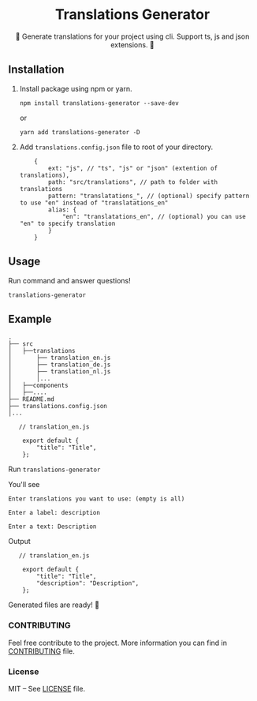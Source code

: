 <div align=center>
<h1 style="border:0">Translations Generator</h1>
🌟 Generate translations for your project using cli. Support ts, js and json extensions. 🌟
</div>

## Installation

1. Install package using npm or yarn.

   ```shell
   npm install translations-generator --save-dev
   ```

   or

   ```shell
   yarn add translations-generator -D
   ```

2. Add `translations.config.json` file to root of your directory.

   ```
       {
           ext: "js", // "ts", "js" or "json" (extention of translations),
           path: "src/translations", // path to folder with translations
           pattern: "translatations_", // (optional) specify pattern to use "en" instead of "translatations_en"
           alias: {
               "en": "translatations_en", // (optional) you can use "en" to specify translation
           }
       }
   ```

## Usage

Run command and answer questions!

```shell
translations-generator
```

## Example

    .
    ├── src
    │   ├──translations
    │       ├── translation_en.js
    │       ├── translation_de.js
    │       ├── translation_nl.js
    │       │...
    │   ├──components
    │   ├──....
    ├── README.md
    ├── translations.config.json
    │...

```
   // translation_en.js

    export default {
        "title": "Title",
    };
```

Run `translations-generator`

You'll see

`Enter translations you want to use: (empty is all)`

`Enter a label: description`

`Enter a text: Description`

Output

```
   // translation_en.js

    export default {
        "title": "Title",
        "description": "Description",
    };
```

Generated files are ready! 🎉

### CONTRIBUTING

Feel free contribute to the project. More information you can find in [CONTRIBUTING](CONTRIBUTING.md) file.

### License

MIT – See [LICENSE](LICENSE) file.
